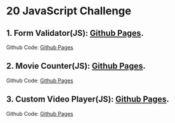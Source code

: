 # 20 JavaScript Challenge

## 1. Form Validator(JS): [Github Pages](https://bit.ly/32D5ic0).

Github Code: [Github Pages](https://bit.ly/3pmvEIO)

## 2. Movie Counter(JS): [Github Pages](https://bit.ly/3poi8EH).

Github Code: [Github Pages](https://bit.ly/3eWWZMR)

## 3. Custom Video Player(JS): [Github Pages](https://bit.ly/3poi8EH).

Github Code: [Github Pages](https://bit.ly/3eWWZMR)
